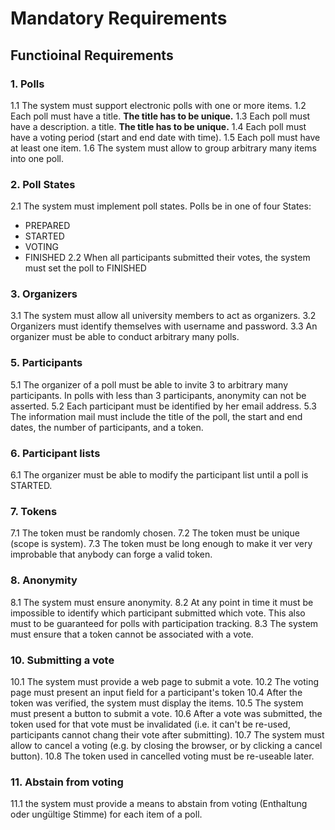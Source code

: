 # Mandatory Requirements

## Functioinal Requirements

### 1. Polls
1.1 The system must support electronic polls with one or more items.
1.2 Each poll must have a title. **The title has to be unique.**
1.3 Each poll must have a description. a title. **The title has to be unique.**
1.4 Each poll must have a voting period (start and end date with time).
1.5 Each poll must have at least one item.
1.6 The system must allow to group arbitrary many items into one poll.

### 2. Poll States
2.1 The system must implement poll states. Polls be in one of four States:
  - PREPARED
  - STARTED
  - VOTING
  - FINISHED
2.2 When all participants submitted their votes, the system must set the poll to FINISHED

### 3. Organizers
3.1 The system must allow all university members to act as organizers.
3.2 Organizers must identify themselves with username and password.
3.3 An organizer must be able to conduct arbitrary many polls.

### 5. Participants
5.1 The organizer of a poll must be able to invite 3 to arbitrary many participants. In polls with less than 3 participants, anonymity can not be asserted.
5.2 Each participant must be identified by her email address.
5.3 The information mail must include the title of the poll, the start and end dates, the number of participants, and a token.

### 6. Participant lists
6.1 The organizer must be able to modify the participant list until a poll is STARTED.

### 7. Tokens
7.1 The token must be randomly chosen.
7.2 The token must be unique (scope is system).
7.3 The token must be long enough to make it ver very improbable that anybody can forge a valid token.

### 8. Anonymity
8.1 The system must ensure anonymity.
8.2 At any point in time it must be impossible to identify which participant submitted which vote. This also must to be guaranteed for polls with participation tracking.
8.3 The system must ensure that a token cannot be associated with a vote.

### 10. Submitting a vote
10.1 The system must provide a web page to submit a vote.
10.2 The voting page must present an input field for a participant's token
10.4 After the token was verified, the system must display the items.
10.5 The system must present a button to submit a vote.
10.6 After a vote was submitted, the token used for that vote must be invalidated (i.e. it can't be re-used, participants cannot chang their vote after submitting).
10.7 The system must allow to cancel a voting (e.g. by closing the browser, or by clicking a cancel button).
10.8 The token used in cancelled voting must be re-useable later.

### 11. Abstain from voting
11.1 the system must provide a means to abstain from voting (Enthaltung oder ungültige Stimme) for each item of a poll.

